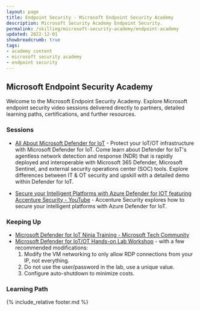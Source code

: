 ```yaml
---
layout: page
title: Endpoint Security - Microsoft Endpoint Security Academy
description: Microsoft Security Academy Endpoint Security.
permalink: /skilling/microsoft-security-academy/endpoint-academy
updated: 2022-12-01
showbreadcrumb: true
tags: 
- academy content
- microsoft security academy
- endpoint security
---
```


## Microsoft Endpoint Security Academy
Welcome to the Microsoft Endpoint Security Academy. Explore Microsoft endpoint security video sessions delivered directly to partners, detailed learning paths, certifications, and further resources.


### Sessions
* [All About Microsoft Defender for IoT](https://www.youtube.com/watch?v=-j9qj-JfN98) - Protect your IoT/OT infrastructure with Microsoft Defender for IoT. Come learn about Defender for IoT's agentless network detection and response (NDR) that is rapidly deployed and interoperable with Microsoft 365 Defender, Microsoft Sentinel, and external security operations center (SOC) tools. Explore differences between IT & OT security and upskill with a detailed demo within Defender for IoT.

* [Secure your Intelligent Platforms with Azure Defender for IOT featuring Accenture Security - YouTube](https://www.youtube.com/watch?v=E14ADt1G8xQ) - Accenture Security explores how to secure your intelligent platforms with Azure Defender for IoT.


### Keeping Up
* [Microsoft Defender for IoT Ninja Training - Microsoft Tech Community](https://techcommunity.microsoft.com/t5/microsoft-defender-for-iot-blog/microsoft-defender-for-iot-ninja-training/ba-p/2428899?WT.mc_id=m365-0000-rotrent)
* [Microsoft Defender for IoT/OT Hands-on Lab Workshop](https://github.com/mpram/Azure-Defender-for-IoT/) - with a few recommended modifications:
   1. Modify the VM networking to only allow RDP connections from your IP, not everything.
   2. Do not use the user/password in the lab, use a unique value.
   3. Configure auto-shutdown to minimize costs.
### Learning Path


{% include_relative footer.md %}
